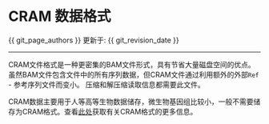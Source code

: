 # CRAM 数据格式

{{ git_page_authors }} 更新于: {{ git_revision_date }}

---

CRAM文件格式是一种更密集的BAM文件形式，具有节省大量磁盘空间的优点。 虽然BAM文件包含文件中的所有序列数据，但CRAM文件通过利用额外的外部`Ref` - 参考序列文件而变小。 压缩和解压缩读取信息都需要此文件。

CRAM数据主要用于人等高等生物数据储存，微生物基因组比较小，一般不需要储存为CRAM格式。查看[此处](https://genome.ucsc.edu/goldenPath/help/cram.html)获取有关CRAM格式的更多信息。
